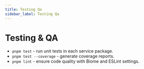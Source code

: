 ```yaml
---
title: Testing Qa
sidebar_label: Testing Qa
---
```


# Testing & QA

- `pnpm test` - run unit tests in each service package.
- `pnpm test --coverage` - generate coverage reports.
- `pnpm lint` - ensure code quality with Biome and ESLint settings.
